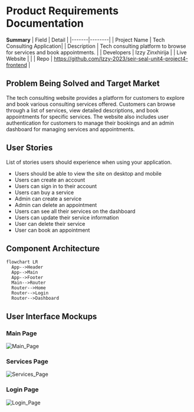 # Product Requirements Documentation

**Summary**
| Field | Detail |
|-------|--------|
| Project Name | Tech Consulting Application|
| Description | Tech consulting platform to browse for services and book appointments.  |
| Developers | Izzy Zinxhirija |
| Live Website |  |
| Repo | https://github.com/Izzy-2023/seir-seal-unit4-project4-frontend |

## Problem Being Solved and Target Market

The tech consulting website provides a platform for customers to explore and book various consulting services offered. Customers can browse through a list of services, view detailed descriptions, and book appointments for specific services. The website also includes user authentication for customers to manage their bookings and an admin dashboard for managing services and appointments.

## User Stories

List of stories users should experience when using your application.

- Users should be able to view the site on desktop and mobile
- Users can create an account
- Users can sign in to their account
- Users can buy a service
- Admin can create a service
- Admin can delete an appointment
- Users can see all their services on the dashboard
- Users can update their service information
- User can delete their service 
- User can book an appointment

## Component Architecture

```mermaid
flowchart LR
  App-->Header
  App-->Main
  App-->Footer
  Main-->Router
  Router-->Home
  Router-->Login
  Router-->Dashboard
```

## User Interface Mockups

### Main Page
![Main_Page](https://i.imgur.com/P2Ar3uS.png)

### Services Page
![Services_Page](https://i.imgur.com/ySxMleT.png)

### Login Page
![Login_Page](https://i.imgur.com/nFIVKVr.png)



